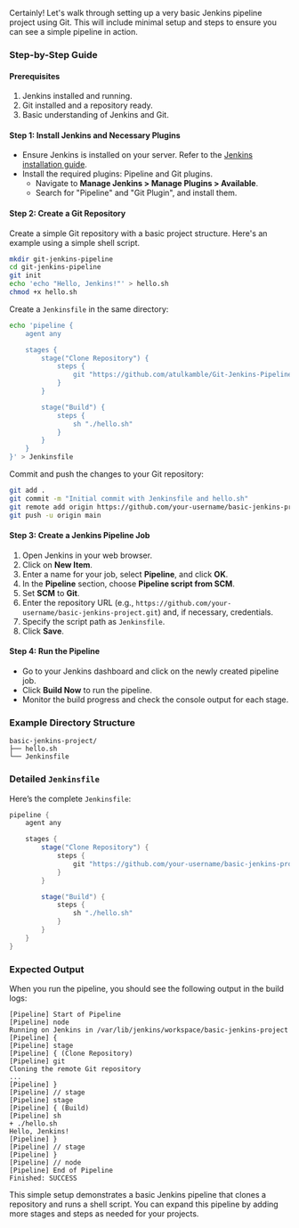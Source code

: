 Certainly! Let's walk through setting up a very basic Jenkins pipeline project using Git. This will include minimal setup and steps to ensure you can see a simple pipeline in action.

### Step-by-Step Guide

#### Prerequisites
1. Jenkins installed and running.
2. Git installed and a repository ready.
3. Basic understanding of Jenkins and Git.

#### Step 1: Install Jenkins and Necessary Plugins
- Ensure Jenkins is installed on your server. Refer to the [Jenkins installation guide](https://www.jenkins.io/doc/book/installing/).
- Install the required plugins: Pipeline and Git plugins.
  - Navigate to **Manage Jenkins > Manage Plugins > Available**.
  - Search for "Pipeline" and "Git Plugin", and install them.

#### Step 2: Create a Git Repository
Create a simple Git repository with a basic project structure. Here's an example using a simple shell script.

```sh
mkdir git-jenkins-pipeline
cd git-jenkins-pipeline
git init
echo 'echo "Hello, Jenkins!"' > hello.sh
chmod +x hello.sh
```

Create a `Jenkinsfile` in the same directory:

```sh
echo 'pipeline {
    agent any

    stages {
        stage("Clone Repository") {
            steps {
                git "https://github.com/atulkamble/Git-Jenkins-Pipeline.git"
            }
        }

        stage("Build") {
            steps {
                sh "./hello.sh"
            }
        }
    }
}' > Jenkinsfile
```

Commit and push the changes to your Git repository:

```sh
git add .
git commit -m "Initial commit with Jenkinsfile and hello.sh"
git remote add origin https://github.com/your-username/basic-jenkins-project.git
git push -u origin main
```

#### Step 3: Create a Jenkins Pipeline Job
1. Open Jenkins in your web browser.
2. Click on **New Item**.
3. Enter a name for your job, select **Pipeline**, and click **OK**.
4. In the **Pipeline** section, choose **Pipeline script from SCM**.
5. Set **SCM** to **Git**.
6. Enter the repository URL (e.g., `https://github.com/your-username/basic-jenkins-project.git`) and, if necessary, credentials.
7. Specify the script path as `Jenkinsfile`.
8. Click **Save**.

#### Step 4: Run the Pipeline
- Go to your Jenkins dashboard and click on the newly created pipeline job.
- Click **Build Now** to run the pipeline.
- Monitor the build progress and check the console output for each stage.

### Example Directory Structure

```plaintext
basic-jenkins-project/
├── hello.sh
└── Jenkinsfile
```

### Detailed `Jenkinsfile`

Here’s the complete `Jenkinsfile`:

```groovy
pipeline {
    agent any

    stages {
        stage("Clone Repository") {
            steps {
                git "https://github.com/your-username/basic-jenkins-project.git"
            }
        }

        stage("Build") {
            steps {
                sh "./hello.sh"
            }
        }
    }
}
```

### Expected Output
When you run the pipeline, you should see the following output in the build logs:

```plaintext
[Pipeline] Start of Pipeline
[Pipeline] node
Running on Jenkins in /var/lib/jenkins/workspace/basic-jenkins-project
[Pipeline] {
[Pipeline] stage
[Pipeline] { (Clone Repository)
[Pipeline] git
Cloning the remote Git repository
...
[Pipeline] }
[Pipeline] // stage
[Pipeline] stage
[Pipeline] { (Build)
[Pipeline] sh
+ ./hello.sh
Hello, Jenkins!
[Pipeline] }
[Pipeline] // stage
[Pipeline] }
[Pipeline] // node
[Pipeline] End of Pipeline
Finished: SUCCESS
```

This simple setup demonstrates a basic Jenkins pipeline that clones a repository and runs a shell script. You can expand this pipeline by adding more stages and steps as needed for your projects.
